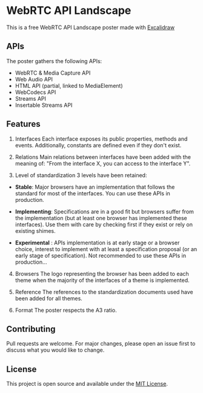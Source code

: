 # WebRTC API Landscape
This is a free WebRTC API Landscape poster made with [Excalidraw](https://excalidraw.com/)

## APIs
The poster gathers the following APIs:
- WebRTC & Media Capture API
- Web Audio API
- HTML API (partial, linked to MediaElement)
- WebCodecs API
- Streams API
- Insertable Streams API

## Features
1. Interfaces
Each interface exposes its public properties, methods and events. Additionally, constants are defined even if they don't exist. 

2. Relations
Main relations between interfaces have been added with the meaning of: "From the interface X, you can access to the interface Y".

3. Level of standardization
3 levels have been retained:
- **Stable**: Major browsers have an implementation that follows the standard for most of the interfaces. You can use these APIs in production.

- **Implementing**: Specifications are in a good fit but browsers suffer from the implementation (but at least one browser has implemented these interfaces). Use them with care by checking first if they exist or rely on existing shimes.

- **Experimental** : APIs implementation is at early stage or a browser choice, interest to implement with at least a specification proposal (or an early stage of specification). Not recommended to use these APIs in production...

4. Browsers
The logo representing the browser has been added to each theme when the majority of the interfaces of a theme is implemented.

5. Reference
The references to the standardization documents used have been added for all themes.

6. Format
The poster respects the A3 ratio.

## Contributing
Pull requests are welcome. For major changes, please open an issue first to discuss what you would like to change.

## License
This project is open source and available under the [MIT License](LICENSE).

  
